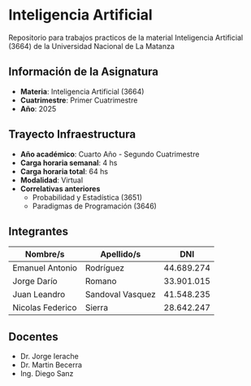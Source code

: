 # Inteligencia Artificial
Repositorio para trabajos practicos de la material Inteligencia Artificial (3664) de la Universidad Nacional de La Matanza

## Información de la Asignatura
* **Materia**: Inteligencia Artificial (3664)
* **Cuatrimestre**: Primer Cuatrimestre
* **Año**: 2025

## Trayecto Infraestructura
* **Año académico**: Cuarto Año - Segundo Cuatrimestre
* **Carga horaria semanal**: 4 hs
* **Carga horaria total**: 64 hs
* **Modalidad**: Virtual
* **Correlativas anteriores**
  * Probabilidad y Estadística (3651)
  * Paradigmas de Programación (3646)
    
## Integrantes
| Nombre/s | Apellido/s | DNI |
|--|--|--|
| Emanuel Antonio | Rodríguez | 44.689.274 |
| Jorge Darío | Romano | 33.901.015 |
| Juan Leandro | Sandoval Vasquez | 41.548.235 |
| Nicolas Federico | Sierra | 28.642.247 |

## Docentes
* Dr. Jorge Ierache
* Dr. Martin Becerra
* Ing. Diego Sanz
